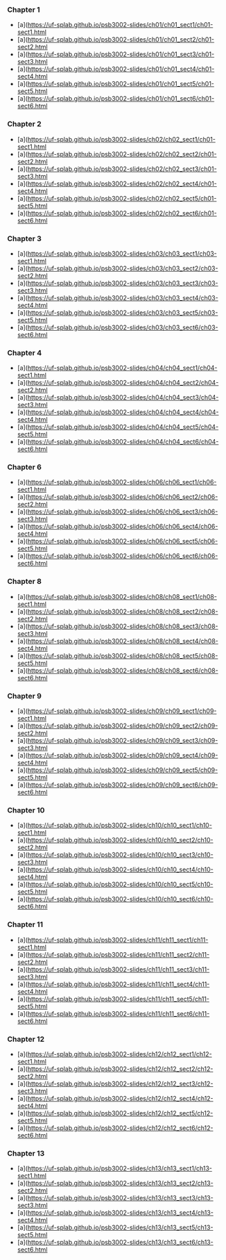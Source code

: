 ### Chapter 1
- [a](https://uf-splab.github.io/psb3002-slides/ch01/ch01_sect1/ch01-sect1.html
- [a](https://uf-splab.github.io/psb3002-slides/ch01/ch01_sect2/ch01-sect2.html
- [a](https://uf-splab.github.io/psb3002-slides/ch01/ch01_sect3/ch01-sect3.html
- [a](https://uf-splab.github.io/psb3002-slides/ch01/ch01_sect4/ch01-sect4.html
- [a](https://uf-splab.github.io/psb3002-slides/ch01/ch01_sect5/ch01-sect5.html
- [a](https://uf-splab.github.io/psb3002-slides/ch01/ch01_sect6/ch01-sect6.html

### Chapter 2
- [a](https://uf-splab.github.io/psb3002-slides/ch02/ch02_sect1/ch01-sect1.html
- [a](https://uf-splab.github.io/psb3002-slides/ch02/ch02_sect2/ch01-sect2.html
- [a](https://uf-splab.github.io/psb3002-slides/ch02/ch02_sect3/ch01-sect3.html
- [a](https://uf-splab.github.io/psb3002-slides/ch02/ch02_sect4/ch01-sect4.html
- [a](https://uf-splab.github.io/psb3002-slides/ch02/ch02_sect5/ch01-sect5.html
- [a](https://uf-splab.github.io/psb3002-slides/ch02/ch02_sect6/ch01-sect6.html
### Chapter 3
- [a](https://uf-splab.github.io/psb3002-slides/ch03/ch03_sect1/ch03-sect1.html
- [a](https://uf-splab.github.io/psb3002-slides/ch03/ch03_sect2/ch03-sect2.html
- [a](https://uf-splab.github.io/psb3002-slides/ch03/ch03_sect3/ch03-sect3.html
- [a](https://uf-splab.github.io/psb3002-slides/ch03/ch03_sect4/ch03-sect4.html
- [a](https://uf-splab.github.io/psb3002-slides/ch03/ch03_sect5/ch03-sect5.html
- [a](https://uf-splab.github.io/psb3002-slides/ch03/ch03_sect6/ch03-sect6.html
### Chapter 4
- [a](https://uf-splab.github.io/psb3002-slides/ch04/ch04_sect1/ch04-sect1.html
- [a](https://uf-splab.github.io/psb3002-slides/ch04/ch04_sect2/ch04-sect2.html
- [a](https://uf-splab.github.io/psb3002-slides/ch04/ch04_sect3/ch04-sect3.html
- [a](https://uf-splab.github.io/psb3002-slides/ch04/ch04_sect4/ch04-sect4.html
- [a](https://uf-splab.github.io/psb3002-slides/ch04/ch04_sect5/ch04-sect5.html
- [a](https://uf-splab.github.io/psb3002-slides/ch04/ch04_sect6/ch04-sect6.html
### Chapter 6
- [a](https://uf-splab.github.io/psb3002-slides/ch06/ch06_sect1/ch06-sect1.html
- [a](https://uf-splab.github.io/psb3002-slides/ch06/ch06_sect2/ch06-sect2.html
- [a](https://uf-splab.github.io/psb3002-slides/ch06/ch06_sect3/ch06-sect3.html
- [a](https://uf-splab.github.io/psb3002-slides/ch06/ch06_sect4/ch06-sect4.html
- [a](https://uf-splab.github.io/psb3002-slides/ch06/ch06_sect5/ch06-sect5.html
- [a](https://uf-splab.github.io/psb3002-slides/ch06/ch06_sect6/ch06-sect6.html
### Chapter 8
- [a](https://uf-splab.github.io/psb3002-slides/ch08/ch08_sect1/ch08-sect1.html
- [a](https://uf-splab.github.io/psb3002-slides/ch08/ch08_sect2/ch08-sect2.html
- [a](https://uf-splab.github.io/psb3002-slides/ch08/ch08_sect3/ch08-sect3.html
- [a](https://uf-splab.github.io/psb3002-slides/ch08/ch08_sect4/ch08-sect4.html
- [a](https://uf-splab.github.io/psb3002-slides/ch08/ch08_sect5/ch08-sect5.html
- [a](https://uf-splab.github.io/psb3002-slides/ch08/ch08_sect6/ch08-sect6.html
### Chapter 9
- [a](https://uf-splab.github.io/psb3002-slides/ch09/ch09_sect1/ch09-sect1.html
- [a](https://uf-splab.github.io/psb3002-slides/ch09/ch09_sect2/ch09-sect2.html
- [a](https://uf-splab.github.io/psb3002-slides/ch09/ch09_sect3/ch09-sect3.html
- [a](https://uf-splab.github.io/psb3002-slides/ch09/ch09_sect4/ch09-sect4.html
- [a](https://uf-splab.github.io/psb3002-slides/ch09/ch09_sect5/ch09-sect5.html
- [a](https://uf-splab.github.io/psb3002-slides/ch09/ch09_sect6/ch09-sect6.html
### Chapter 10
- [a](https://uf-splab.github.io/psb3002-slides/ch10/ch10_sect1/ch10-sect1.html
- [a](https://uf-splab.github.io/psb3002-slides/ch10/ch10_sect2/ch10-sect2.html
- [a](https://uf-splab.github.io/psb3002-slides/ch10/ch10_sect3/ch10-sect3.html
- [a](https://uf-splab.github.io/psb3002-slides/ch10/ch10_sect4/ch10-sect4.html
- [a](https://uf-splab.github.io/psb3002-slides/ch10/ch10_sect5/ch10-sect5.html
- [a](https://uf-splab.github.io/psb3002-slides/ch10/ch10_sect6/ch10-sect6.html
### Chapter 11
- [a](https://uf-splab.github.io/psb3002-slides/ch11/ch11_sect1/ch11-sect1.html
- [a](https://uf-splab.github.io/psb3002-slides/ch11/ch11_sect2/ch11-sect2.html
- [a](https://uf-splab.github.io/psb3002-slides/ch11/ch11_sect3/ch11-sect3.html
- [a](https://uf-splab.github.io/psb3002-slides/ch11/ch11_sect4/ch11-sect4.html
- [a](https://uf-splab.github.io/psb3002-slides/ch11/ch11_sect5/ch11-sect5.html
- [a](https://uf-splab.github.io/psb3002-slides/ch11/ch11_sect6/ch11-sect6.html
### Chapter 12
- [a](https://uf-splab.github.io/psb3002-slides/ch12/ch12_sect1/ch12-sect1.html
- [a](https://uf-splab.github.io/psb3002-slides/ch12/ch12_sect2/ch12-sect2.html
- [a](https://uf-splab.github.io/psb3002-slides/ch12/ch12_sect3/ch12-sect3.html
- [a](https://uf-splab.github.io/psb3002-slides/ch12/ch12_sect4/ch12-sect4.html
- [a](https://uf-splab.github.io/psb3002-slides/ch12/ch12_sect5/ch12-sect5.html
- [a](https://uf-splab.github.io/psb3002-slides/ch12/ch12_sect6/ch12-sect6.html
### Chapter 13
- [a](https://uf-splab.github.io/psb3002-slides/ch13/ch13_sect1/ch13-sect1.html
- [a](https://uf-splab.github.io/psb3002-slides/ch13/ch13_sect2/ch13-sect2.html
- [a](https://uf-splab.github.io/psb3002-slides/ch13/ch13_sect3/ch13-sect3.html
- [a](https://uf-splab.github.io/psb3002-slides/ch13/ch13_sect4/ch13-sect4.html
- [a](https://uf-splab.github.io/psb3002-slides/ch13/ch13_sect5/ch13-sect5.html
- [a](https://uf-splab.github.io/psb3002-slides/ch13/ch13_sect6/ch13-sect6.html
